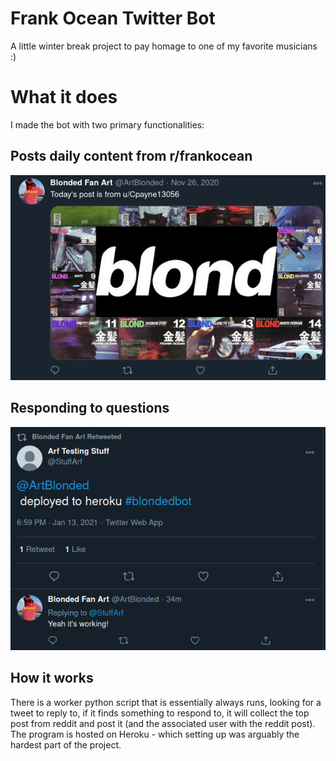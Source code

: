 # Frank Ocean Twitter Bot

A little winter break project to pay homage to one of my favorite musicians :)

#

# What it does

I made the bot with two primary functionalities:

## Posts daily content from r/frankocean
![](post.png)


## Responding to questions
![](reply.png?raw=true "Title")


## How it works
There is a worker python script that is essentially always runs, looking for a tweet to reply to, if it finds something to respond to, it will collect the top post from reddit and post it (and the associated user with the reddit post). The program is hosted on Heroku - which setting up was arguably the hardest part of the project.
